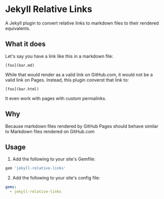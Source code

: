 # Jekyll Relative Links

A Jekyll plugin to convert relative links to markdown files to their rendered equivalents.

## What it does

Let's say you have a link like this in a markdown file:

```
[foo](bar.md)
```

While that would render as a valid link on GitHub.com, it would not be a valid link on Pages. Instead, this plugin converst that link to:

```
[foo](bar.html)
```

It even work with pages with custom permalinks.

## Why

Because markdown files rendered by GitHub Pages should behave similar to Markdown files rendered on GitHub.com

## Usage

1. Add the following to your site's Gemfile:

  ```ruby
  gem 'jekyll-relative-links'
  ```

2. Add the following to your site's config file:

  ```yml
  gems:
    - jekyll-relative-links
  ```
